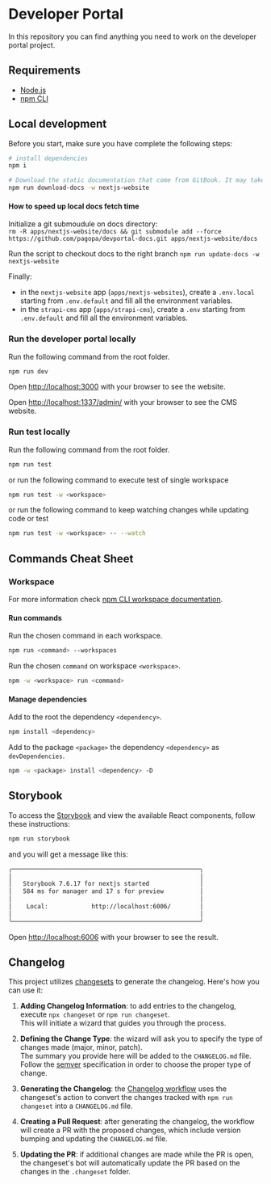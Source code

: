 # Developer Portal

In this repository you can find anything you need to work on the developer portal project.

## Requirements

- [Node.js](https://nodejs.org/docs/latest-v18.x/api/index.html)
- [npm CLI](https://docs.npmjs.com/cli/v9)

## Local development

Before you start, make sure you have complete the following steps:

``` bash
# install dependencies
npm i

# Download the static documentation that come from GitBook. It may take a while.
npm run download-docs -w nextjs-website
```

#### How to speed up local docs fetch time

Initialize a git submoudule on docs directory:  
`rm -R apps/nextjs-website/docs && git submodule add --force https://github.com/pagopa/devportal-docs.git apps/nextjs-website/docs`  

Run the script to checkout docs to the right branch
`npm run update-docs -w nextjs-website` 


Finally:
- in the `nextjs-website` app (`apps/nextjs-websites`), create a `.env.local` starting from `.env.default` and fill all the environment variables.
- in the `strapi-cms` app (`apps/strapi-cms`), create a `.env` starting from `.env.default` and fill all the environment variables.

### Run the developer portal locally

Run the following command from the root folder.

``` bash
npm run dev
```

Open [http://localhost:3000](http://localhost:3000) with your browser to see the website.

Open [http://localhost:1337/admin/](http://localhost:1337/admin/) with your browser to see the CMS website.

### Run test locally

Run the following command from the root folder.

``` bash
npm run test
```

or run the following command to execute test of single workspace

``` bash
npm run test -w <workspace>
```

or run the following command to keep watching changes while updating code or test

``` bash
npm run test -w <workspace> -- --watch
```

## Commands Cheat Sheet


### Workspace

For more information check [npm CLI workspace documentation](https://docs.npmjs.com/cli/v9/using-npm/workspaces).

#### Run commands

Run the chosen command in each workspace.

``` bash
npm run <command> --workspaces
```

Run the chosen `command` on workspace `<workspace>`.

``` bash
npm -w <workspace> run <command>
```

#### Manage dependencies
Add to the root the dependency `<dependency>`.

``` bash
npm install <dependency>
```

Add to the package `<package>` the dependency `<dependency>` as `devDependencies`.

``` bash
npm -w <package> install <dependency> -D
```

## Storybook
To access the [Storybook](https://storybook.js.org/) and view the available React components, follow these instructions:
```bash
npm run storybook
```
and you will get a message like this:
```bash
╭────────────────────────────────────────────────────╮
│                                                    │
│   Storybook 7.6.17 for nextjs started              │
│   584 ms for manager and 17 s for preview          │
│                                                    │
│    Local:            http://localhost:6006/        │
│                                                    │
╰────────────────────────────────────────────────────╯
```
Open [http://localhost:6006](http://localhost:6006) with your browser to see the result.


## Changelog
This project utilizes [changesets](https://github.com/changesets/changesets) to generate the changelog. Here's how you can use it:

1. **Adding Changelog Information**: to add entries to the changelog, execute `npx changeset` or `npm run changeset`.  
This will initiate a wizard that guides you through the process.

2. **Defining the Change Type**: the wizard will ask you to specify the type of changes made (major, minor, patch).  
The summary you provide here will be added to the `CHANGELOG.md` file. Follow the [semver](https://semver.org/#summary) specification in order to choose the proper type of change.

3. **Generating the Changelog**: the [Changelog workflow](.github/workflows/changelog.yaml) uses the changeset's action to convert the changes tracked with `npm run changeset` into a `CHANGELOG.md` file.

4. **Creating a Pull Request**: after generating the changelog, the workflow will create a PR with the proposed changes, which include version bumping and updating the `CHANGELOG.md` file.

5. **Updating the PR**: if additional changes are made while the PR is open, the changeset's bot will automatically update the PR based on the changes in the `.changeset` folder.

